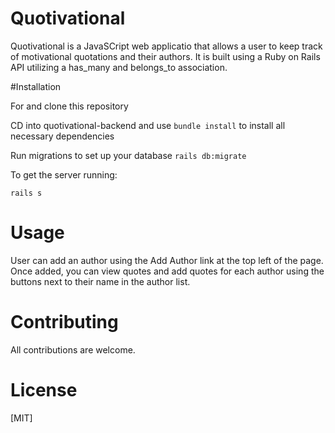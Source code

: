 # Quotivational

Quotivational is a JavaSCript web applicatio that allows a user to keep track of motivational quotations and their authors. It is built using a Ruby on Rails API utilizing a has_many and belongs_to association.

#Installation

For and clone this repository

CD into quotivational-backend
and use `bundle install` to install all necessary dependencies

Run migrations to set up your database
`rails db:migrate`

To get the server running:

`rails s`

# Usage
User can add an author using the Add Author link at the top left of the page. Once added, you can view quotes and add quotes for each author using the buttons next to their name in the author list.

# Contributing

All contributions are welcome. 

# License
[MIT]
